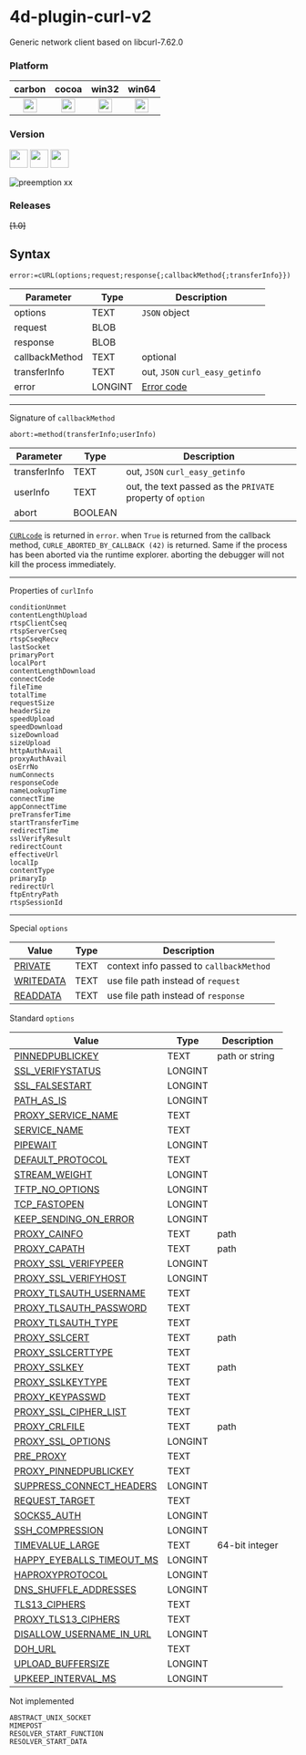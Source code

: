 # 4d-plugin-curl-v2
Generic network client based on libcurl-7.62.0

### Platform

| carbon | cocoa | win32 | win64 |
|:------:|:-----:|:---------:|:---------:|
|<img src="https://cloud.githubusercontent.com/assets/1725068/22371562/1b091f0a-e4db-11e6-8458-8653954a7cce.png" width="24" height="24" />|<img src="https://cloud.githubusercontent.com/assets/1725068/22371562/1b091f0a-e4db-11e6-8458-8653954a7cce.png" width="24" height="24" />|<img src="https://cloud.githubusercontent.com/assets/1725068/22371562/1b091f0a-e4db-11e6-8458-8653954a7cce.png" width="24" height="24" />|<img src="https://cloud.githubusercontent.com/assets/1725068/22371562/1b091f0a-e4db-11e6-8458-8653954a7cce.png" width="24" height="24" />|

### Version

<img src="https://cloud.githubusercontent.com/assets/1725068/18940649/21945000-8645-11e6-86ed-4a0f800e5a73.png" width="32" height="32" /> <img src="https://cloud.githubusercontent.com/assets/1725068/18940648/2192ddba-8645-11e6-864d-6d5692d55717.png" width="32" height="32" /> <img src="https://user-images.githubusercontent.com/1725068/41266195-ddf767b2-6e30-11e8-9d6b-2adf6a9f57a5.png" width="32" height="32" />

![preemption xx](https://user-images.githubusercontent.com/1725068/41327179-4e839948-6efd-11e8-982b-a670d511e04f.png)

### Releases

~~[1.0]~~

## Syntax

```
error:=cURL(options;request;response{;callbackMethod{;transferInfo}})
```

Parameter|Type|Description
------------|------------|----
options|TEXT|``JSON`` object
request|BLOB|
response|BLOB|
callbackMethod|TEXT|optional
transferInfo|TEXT|out, ``JSON`` ``curl_easy_getinfo``
error|LONGINT|[Error code](https://curl.haxx.se/libcurl/c/libcurl-errors.html)

---

Signature of ``callbackMethod``

```
abort:=method(transferInfo;userInfo)
```

Parameter|Type|Description
------------|------------|----
transferInfo|TEXT|out, ``JSON`` ``curl_easy_getinfo``
userInfo|TEXT|out, the text passed as the ``PRIVATE`` property of ``option``
abort|BOOLEAN|

[``CURLcode``](https://curl.haxx.se/libcurl/c/libcurl-errors.html) is returned in ``error``. when ``True`` is returned from the callback method, ``CURLE_ABORTED_BY_CALLBACK (42)`` is returned. Same if the process has been aborted via the runtime explorer. aborting the debugger will not kill the process immediately.

---

Properties of ``curlInfo``

```
conditionUnmet
contentLengthUpload
rtspClientCseq
rtspServerCseq
rtspCseqRecv
lastSocket
primaryPort
localPort
contentLengthDownload
connectCode
fileTime
totalTime
requestSize
headerSize
speedUpload
speedDownload
sizeDownload
sizeUpload
httpAuthAvail
proxyAuthAvail
osErrNo
numConnects
responseCode
nameLookupTime
connectTime
appConnectTime
preTransferTime
startTransferTime
redirectTime
sslVerifyResult
redirectCount
effectiveUrl
localIp
contentType
primaryIp
redirectUrl
ftpEntryPath
rtspSessionId
```

---

Special ``options``

Value|Type|Description
------------|------------|----
[PRIVATE](https://curl.haxx.se/libcurl/c/CURLOPT_PRIVATE.html) |TEXT|context info passed to ``callbackMethod``
[WRITEDATA](https://curl.haxx.se/libcurl/c/CURLOPT_WRITEDATA.html) |TEXT|use file path instead of ``request``
[READDATA](https://curl.haxx.se/libcurl/c/CURLOPT_READDATA.html) |TEXT|use file path instead of ``response``

Standard  ``options``

Value|Type|Description
------------|------------|----
[PINNEDPUBLICKEY](https://curl.haxx.se/libcurl/c/CURLOPT_PINNEDPUBLICKEY.html) |TEXT|path or string
[SSL_VERIFYSTATUS](https://curl.haxx.se/libcurl/c/CURLOPT_SSL_VERIFYSTATUS.html) |LONGINT|
[SSL_FALSESTART](https://curl.haxx.se/libcurl/c/CURLOPT_SSL_FALSESTART.html) |LONGINT|
[PATH_AS_IS](https://curl.haxx.se/libcurl/c/CURLOPT_PATH_AS_IS.html) |LONGINT|
[PROXY_SERVICE_NAME](https://curl.haxx.se/libcurl/c/CURLOPT_PROXY_SERVICE_NAME.html) |TEXT|
[SERVICE_NAME](https://curl.haxx.se/libcurl/c/CURLOPT_SERVICE_NAME.html) |TEXT|
[PIPEWAIT](https://curl.haxx.se/libcurl/c/CURLOPT_PIPEWAIT.html) |LONGINT|
[DEFAULT_PROTOCOL](https://curl.haxx.se/libcurl/c/CURLOPT_DEFAULT_PROTOCOL.html) |TEXT|
[STREAM_WEIGHT](https://curl.haxx.se/libcurl/c/CURLOPT_STREAM_WEIGHT.html) |LONGINT|
[TFTP_NO_OPTIONS](https://curl.haxx.se/libcurl/c/CURLOPT_TFTP_NO_OPTIONS.html) |LONGINT|
[TCP_FASTOPEN](https://curl.haxx.se/libcurl/c/CURLOPT_TCP_FASTOPEN.html) |LONGINT|
[KEEP_SENDING_ON_ERROR](https://curl.haxx.se/libcurl/c/CURLOPT_KEEP_SENDING_ON_ERROR.html) |LONGINT|
[PROXY_CAINFO](https://curl.haxx.se/libcurl/c/CURLOPT_PROXY_CAINFO.html) |TEXT|path
[PROXY_CAPATH](https://curl.haxx.se/libcurl/c/CURLOPT_PROXY_CAPATH.html) |TEXT|path
[PROXY_SSL_VERIFYPEER](https://curl.haxx.se/libcurl/c/CURLOPT_PROXY_SSL_VERIFYPEER.html) |LONGINT|
[PROXY_SSL_VERIFYHOST](https://curl.haxx.se/libcurl/c/CURLOPT_PROXY_SSL_VERIFYHOST.html) |LONGINT|
[PROXY_TLSAUTH_USERNAME](https://curl.haxx.se/libcurl/c/CURLOPT_PROXY_TLSAUTH_USERNAME.html) |TEXT|
[PROXY_TLSAUTH_PASSWORD](https://curl.haxx.se/libcurl/c/CURLOPT_PROXY_TLSAUTH_PASSWORD.html) |TEXT|
[PROXY_TLSAUTH_TYPE](https://curl.haxx.se/libcurl/c/CURLOPT_PROXY_TLSAUTH_TYPE.html) |TEXT|
[PROXY_SSLCERT](https://curl.haxx.se/libcurl/c/CURLOPT_PROXY_SSLCERT.html) |TEXT|path
[PROXY_SSLCERTTYPE](https://curl.haxx.se/libcurl/c/CURLOPT_PROXY_SSLCERTTYPE.html) |TEXT|
[PROXY_SSLKEY](https://curl.haxx.se/libcurl/c/CURLOPT_PROXY_SSLKEY.html) |TEXT|path
[PROXY_SSLKEYTYPE](https://curl.haxx.se/libcurl/c/CURLOPT_PROXY_SSLKEYTYPE.html) |TEXT|
[PROXY_KEYPASSWD](https://curl.haxx.se/libcurl/c/CURLOPT_PROXY_KEYPASSWD.html) |TEXT|
[PROXY_SSL_CIPHER_LIST](https://curl.haxx.se/libcurl/c/CURLOPT_PROXY_SSL_CIPHER_LIST.html) |TEXT|
[PROXY_CRLFILE](https://curl.haxx.se/libcurl/c/CURLOPT_PROXY_CRLFILE.html) |TEXT|path
[PROXY_SSL_OPTIONS](https://curl.haxx.se/libcurl/c/CURLOPT_PROXY_SSL_OPTIONS.html) |LONGINT|
[PRE_PROXY](https://curl.haxx.se/libcurl/c/CURLOPT_PRE_PROXY.html) |TEXT|
[PROXY_PINNEDPUBLICKEY](https://curl.haxx.se/libcurl/c/CURLOPT_PROXY_PINNEDPUBLICKEY.html) |TEXT|
[SUPPRESS_CONNECT_HEADERS](https://curl.haxx.se/libcurl/c/CURLOPT_SUPPRESS_CONNECT_HEADERS.html) |LONGINT|
[REQUEST_TARGET](https://curl.haxx.se/libcurl/c/CURLOPT_REQUEST_TARGET.html) |TEXT|
[SOCKS5_AUTH](https://curl.haxx.se/libcurl/c/CURLOPT_SOCKS5_AUTH.html) |LONGINT|
[SSH_COMPRESSION](https://curl.haxx.se/libcurl/c/CURLOPT_SSH_COMPRESSION.html) |LONGINT|
[TIMEVALUE_LARGE](https://curl.haxx.se/libcurl/c/CURLOPT_TIMEVALUE_LARGE.html) |TEXT|64-bit integer
[HAPPY_EYEBALLS_TIMEOUT_MS](https://curl.haxx.se/libcurl/c/CURLOPT_HAPPY_EYEBALLS_TIMEOUT_MS.html) |LONGINT|
[HAPROXYPROTOCOL](https://curl.haxx.se/libcurl/c/CURLOPT_HAPROXYPROTOCOL.html) |LONGINT|
[DNS_SHUFFLE_ADDRESSES](https://curl.haxx.se/libcurl/c/CURLOPT_DNS_SHUFFLE_ADDRESSES.html) |LONGINT|
[TLS13_CIPHERS](https://curl.haxx.se/libcurl/c/CURLOPT_TLS13_CIPHERS.html) |TEXT|
[PROXY_TLS13_CIPHERS](https://curl.haxx.se/libcurl/c/CURLOPT_PROXY_TLS13_CIPHERS.html) |TEXT|
[DISALLOW_USERNAME_IN_URL](https://curl.haxx.se/libcurl/c/CURLOPT_DISALLOW_USERNAME_IN_URL.html) |LONGINT|
[DOH_URL](https://curl.haxx.se/libcurl/c/CURLOPT_DOH_URL.html) |TEXT|
[UPLOAD_BUFFERSIZE](https://curl.haxx.se/libcurl/c/CURLOPT_UPLOAD_BUFFERSIZE.html) |LONGINT|
[UPKEEP_INTERVAL_MS](https://curl.haxx.se/libcurl/c/CURLOPT_UPKEEP_INTERVAL_MS.html) |LONGINT|

Not implemented

``ABSTRACT_UNIX_SOCKET``  
``MIMEPOST``  
``RESOLVER_START_FUNCTION``  
``RESOLVER_START_DATA``  
